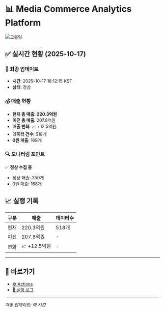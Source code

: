 # 📊 Media Commerce Analytics Platform

![크롤링](https://img.shields.io/badge/크롤링-정상-green)

## ✅ 실시간 현황 (2025-10-17)

### 📍 최종 업데이트
- **시간**: 2025-10-17 18:12:15 KST
- **상태**: 정상

### 💰 매출 현황
- **현재 총 매출**: **220.3억원**
- **이전 총 매출**: 207.8억원
- **매출 변화**: 📈 +12.5억원
- **데이터 건수**: 518개
- **0원 매출**: 168개

### 🔍 모니터링 포인트

✅ **정상 수집 중**
- 정상 매출: 350개
- 0원 매출: 168개


## 📈 실행 기록

| 구분 | 매출 | 데이터수 |
|------|------|----------|
| 현재 | 220.3억원 | 518개 |
| 이전 | 207.8억원 | - |
| 변화 | 📈 +12.5억원 | - |

---

## 🔗 바로가기

- [⚙️ Actions](../../actions)
- [📝 실행 로그](../../actions/workflows/daily_scraping.yml)

---

*자동 업데이트: 매 시간*

